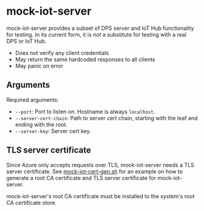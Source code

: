# mock-iot-server

mock-iot-server provides a subset of DPS server and IoT Hub functionality for testing. In its current form, it is *not* a substitute for testing with a real DPS or IoT Hub.
 - Does not verify any client credentials
 - May return the same hardcoded responses to all clients
 - May panic on error

## Arguments

Required arguments:
 - `--port`: Port to listen on. Hostname is always `localhost`.
 - `--server-cert-chain`: Path to server cert chain, starting with the leaf and ending with the root.
 - `--server-key`: Server cert key.

## TLS server certificate

Since Azure only accepts requests over TLS, mock-iot-server needs a TLS server certificate. See [mock-iot-cert-gen.sh](../../ci/mock-iot-tests/mock-iot-cert-gen.sh) for an example on how to generate a root CA certificate and TLS server certificate for mock-iot-server.

mock-iot-server's root CA certificate must be installed to the system's root CA certificate store.
